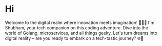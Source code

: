 # Hi 

Welcome to the digital realm where innovation meets imagination! 👨‍💻✨ I'm Shubham, your tech companion on this coding adventure. Dive into the world of Golang, microservices, and all things geeky. Let's turn dreams into digital reality – are you ready to embark on a tech-tastic journey? 🌐🚀
